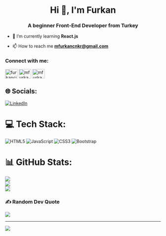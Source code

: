 <h1 align="center">Hi 👋, I'm Furkan</h1>
<h3 align="center">A beginner Front-End Developer from Turkey</h3>

- 🌱 I’m currently learning **React.js**

- 📫 How to reach me **mfurkancnkr@gmail.com**

<h3 align="left">Connect with me:</h3>
<p align="left">
<a href="https://linkedin.com/in/furkancinkara" target="blank"><img align="center" src="https://raw.githubusercontent.com/rahuldkjain/github-profile-readme-generator/master/src/images/icons/Social/linked-in-alt.svg" alt="furkancinkara" height="30" width="40" /></a>
<a href="https://medium.com/mfurkancnkr@gmail.com" target="blank"><img align="center" src="https://raw.githubusercontent.com/rahuldkjain/github-profile-readme-generator/master/src/images/icons/Social/medium.svg" alt="mfurkancnkr@gmail.com" height="30" width="40" /></a>
<a href="https://www.hackerrank.com/mfurkancnkr" target="blank"><img align="center" src="https://raw.githubusercontent.com/rahuldkjain/github-profile-readme-generator/master/src/images/icons/Social/hackerrank.svg" alt="mfurkancnkr" height="30" width="40" /></a>
</p>


## 🌐 Socials:
[![LinkedIn](https://img.shields.io/badge/LinkedIn-%230077B5.svg?logo=linkedin&logoColor=white)](https://linkedin.com/in/https://www.linkedin.com/in/furkancinkara/) 

# 💻 Tech Stack:
![HTML5](https://img.shields.io/badge/html5-%23E34F26.svg?style=for-the-badge&logo=html5&logoColor=white) ![JavaScript](https://img.shields.io/badge/javascript-%23323330.svg?style=for-the-badge&logo=javascript&logoColor=%23F7DF1E) ![CSS3](https://img.shields.io/badge/css3-%231572B6.svg?style=for-the-badge&logo=css3&logoColor=white) ![Bootstrap](https://img.shields.io/badge/bootstrap-%23563D7C.svg?style=for-the-badge&logo=bootstrap&logoColor=white)
# 📊 GitHub Stats:
![](https://github-readme-stats.vercel.app/api?username=furkancnkr&theme=dark&hide_border=false&include_all_commits=false&count_private=false)<br/>
![](https://github-readme-streak-stats.herokuapp.com/?user=furkancnkr&theme=dark&hide_border=false)<br/>
![](https://github-readme-stats.vercel.app/api/top-langs/?username=furkancnkr&theme=dark&hide_border=false&include_all_commits=false&count_private=false&layout=compact)

### ✍️ Random Dev Quote
![](https://quotes-github-readme.vercel.app/api?type=horizontal&theme=radical)

---
[![](https://visitcount.itsvg.in/api?id=furkancnkr&icon=0&color=0)](https://visitcount.itsvg.in)

<!-- Proudly created with GPRM ( https://gprm.itsvg.in ) -->
